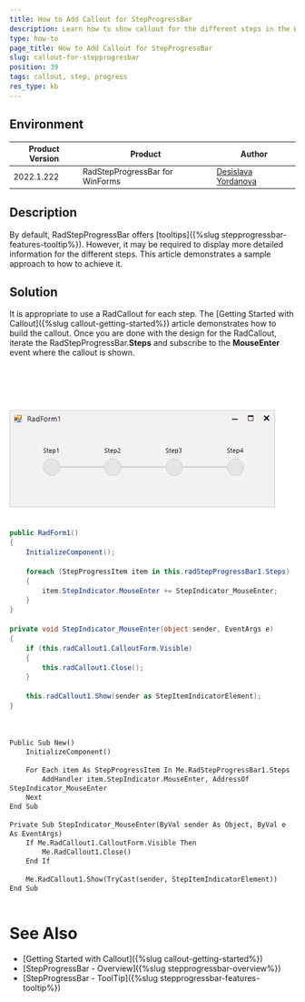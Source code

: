 ```yaml
---
title: How to Add Callout for StepProgressBar
description: Learn how to show callout for the different steps in the WinForms Callout.
type: how-to 
page_title: How to Add Callout for StepProgressBar
slug: callout-for-stepprogresbar
position: 39
tags: callout, step, progress
res_type: kb
---
```


## Environment
 
|Product Version|Product|Author|
|----|----|----|
|2022.1.222|RadStepProgressBar for WinForms|[Desislava Yordanova](https://www.telerik.com/blogs/author/desislava-yordanova)|


## Description

By default, RadStepProgressBar offers [tooltips]({%slug stepprogressbar-features-tooltip%}). However, it may be required to display more detailed information for the different steps. This article demonstrates a sample approach to how to achieve it.

## Solution 

It is appropriate to use a RadCallout for each step. The [Getting Started with Callout]({%slug callout-getting-started%}) article demonstrates how to build the callout. Once you are done with the design for the RadCallout, iterate the RadStepProgressBar.**Steps** and subscribe to the **MouseEnter** event where the callout is shown.

![callout-for-stepprogresbar 001](images/callout-for-stepprogresbar001.gif)

````C# 

public RadForm1()
{
    InitializeComponent(); 

    foreach (StepProgressItem item in this.radStepProgressBar1.Steps)
    {
        item.StepIndicator.MouseEnter += StepIndicator_MouseEnter; 
    }
}

private void StepIndicator_MouseEnter(object sender, EventArgs e)
{
    if (this.radCallout1.CalloutForm.Visible)
    {
        this.radCallout1.Close();
    }

    this.radCallout1.Show(sender as StepItemIndicatorElement);
} 

    
````
````VB.NET
Public Sub New()
    InitializeComponent()

    For Each item As StepProgressItem In Me.RadStepProgressBar1.Steps
        AddHandler item.StepIndicator.MouseEnter, AddressOf StepIndicator_MouseEnter
    Next
End Sub

Private Sub StepIndicator_MouseEnter(ByVal sender As Object, ByVal e As EventArgs)
    If Me.RadCallout1.CalloutForm.Visible Then
        Me.RadCallout1.Close()
    End If

    Me.RadCallout1.Show(TryCast(sender, StepItemIndicatorElement))
End Sub
 
````

# See Also

* [Getting Started with Callout]({%slug callout-getting-started%}) 
* [StepProgressBar - Overview]({%slug stepprogressbar-overview%})
* [StepProgressBar - ToolTip]({%slug stepprogressbar-features-tooltip%})
